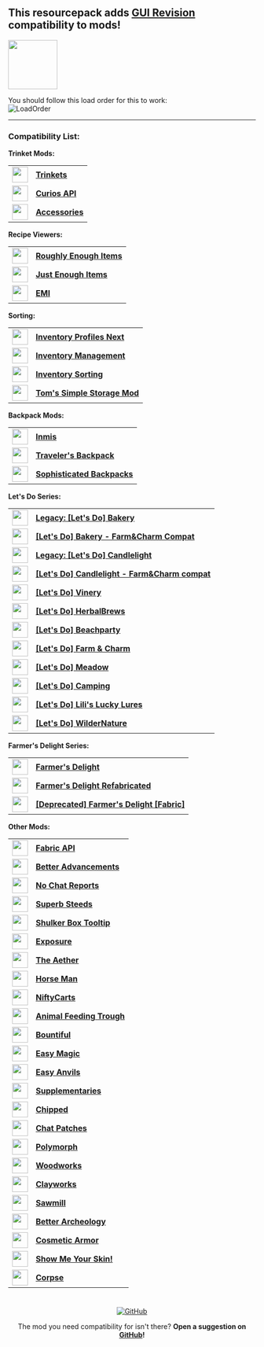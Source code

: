 ## This resourcepack adds [GUI Revision](https://modrinth.com/resourcepack/gui-revision) compatibility to mods!

<img src="https://raw.githubusercontent.com/Mqxx/GitHub-Markdown/1fd12c475756b54e467799d98eca7b406f109341/blockquotes/badge/dark-theme/info.svg" width="100">

You should follow this load order for this to work:  
![LoadOrder](https://cdn.modrinth.com/data/cached_images/2a446ad5a4db94b517f1c123f36363799def91c0.png)

***

### Compatibility List:

**Trinket Mods:**

<table>
  <tr>
    <td>
      <a href="https://modrinth.com/mod/trinkets">
        <img src="https://cdn.modrinth.com/data/5aaWibi9/icon.png" width="32">
      </a>
    </td>
    <td>
      <b><a href="https://modrinth.com/mod/trinkets">Trinkets</a></b>
    </td>
  </tr>
  <tr>
    <td>
      <a href="https://modrinth.com/mod/curios">
        <img src="https://cdn.modrinth.com/data/vvuO3ImH/2a7323ca80849de0bcb50299e18acdf8bf394682.png" width="32">
      </a>
    </td>
    <td>
      <b><a href="https://modrinth.com/mod/curios">Curios API</a></b>
    </td>
  </tr>
    <tr>
    <td>
      <a href="https://modrinth.com/mod/accessories">
        <img src="https://cdn.modrinth.com/data/jtmvUHXj/14fabf4859e845b0bd6659daf2375be3e88f59ec.png" width="32">
      </a>
    </td>
    <td>
      <b><a href="https://modrinth.com/mod/accessories">Accessories</a></b>
    </td>
  </tr>
  </table>

**Recipe Viewers:**

   <table>
   <tr>
    <td>
      <a href="https://modrinth.com/mod/rei">
        <img src="https://cdn.modrinth.com/data/nfn13YXA/54ac5daa4166011bae713448e84413987316433a_96.webp" width="32">
      </a>
    </td>
    <td>
      <b><a href="https://modrinth.com/mod/rei">Roughly Enough Items</a></b>
    </td>
  </tr>
     <tr>
    <td>
      <a href="https://modrinth.com/mod/jei">
        <img src="https://cdn.modrinth.com/data/u6dRKJwZ/4a3f18ac0d096c9f8e9176984c44be4e58f94c89_96.webp" width="32">
      </a>
    </td>
    <td>
      <b><a href="https://modrinth.com/mod/jei">Just Enough Items</a></b>
    </td>
  </tr>
     <tr>
    <td>
      <a href="https://modrinth.com/mod/emi">
        <img src="https://cdn.modrinth.com/data/fRiHVvU7/395fe5302b2bab612ef0623509f768f3c5a5ee0f.webp" width="32">
      </a>
    </td>
    <td>
      <b><a href="https://modrinth.com/mod/emi">EMI</a></b>
    </td>
  </tr>
  </table>

**Sorting:**

   <table>
   <tr>
    <td>
      <a href="https://modrinth.com/mod/inventory-profiles-next">
        <img src="https://cdn.modrinth.com/data/O7RBXm3n/04cdecd37b4c7409f70d36fcdc85722ebf14aab8_96.webp" width="32">
      </a>
    </td>
    <td>
      <b><a href="https://modrinth.com/mod/inventory-profiles-next">Inventory Profiles Next</a></b>
    </td>
  </tr>
     <tr>
    <td>
      <a href="https://modrinth.com/mod/inventory-management">
        <img src="https://cdn.modrinth.com/data/F7wXag4i/952573630299e4f7b3a5458a1cde25d8d52f5cb1_96.webp" width="32">
      </a>
    </td>
    <td>
      <b><a href="https://modrinth.com/mod/inventory-management">Inventory Management</a></b>
    </td>
  </tr>
     <tr>
    <td>
      <a href="https://modrinth.com/mod/inventory-sorting">
        <img src="https://cdn.modrinth.com/data/5ibSyLAz/cb998de47289a6b0f4022106088870be27d3d5e2.png" width="32">
      </a>
    </td>
    <td>
      <b><a href="https://modrinth.com/mod/inventory-sorting">Inventory Sorting</a></b>
    </td>
  </tr>
         <tr>
    <td>
      <a href="https://modrinth.com/mod/toms-storage">
        <img src="https://cdn.modrinth.com/data/XZNI4Cpy/1949d7adbf962ac86912608edfb93fa5342bffd6_96.webp" width="32">
      </a>
    </td>
    <td>
      <b><a href="https://modrinth.com/mod/toms-storage">Tom's Simple Storage Mod</a></b>
    </td>
  </tr>
  </table>

**Backpack Mods:**

  <table>
      <tr>
     <td>
      <a href="https://modrinth.com/mod/inmis">
        <img src="https://cdn.modrinth.com/data/I0UYcPa0/af80dbe3a46208d0d761c72634dd901e5a46f2c6_96.webp" width="32">
      </a>
    </td>
    <td>
      <b><a href="https://modrinth.com/mod/inmis">Inmis</a></b>
    </td>
  </tr>
     <tr>
    <td>
      <a href="https://modrinth.com/mod/travelersbackpack">
        <img src="https://cdn.modrinth.com/data/rlloIFEV/271b2133a315ee3d864ea5a429472f0e71591fe3_96.webp" width="32">
      </a>
    </td>
    <td>
      <b><a href="https://modrinth.com/mod/travelersbackpack">Traveler's Backpack</a></b>
    </td>
    </tr>
   <tr>
    <td>
      <a href="https://modrinth.com/mod/sophisticated-backpacks">
        <img src="https://cdn.modrinth.com/data/TyCTlI4b/e31c7e2f8769d317339e25b2a8d1b40fbf312729_96.webp" width="32">
      </a>
    </td>
    <td>
      <b><a href="https://modrinth.com/mod/sophisticated-backpacks">Sophisticated Backpacks</a></b>
    </td>
  </tr>
  </table>

**Let's Do Series:**

 <table>
   <tr>
    <td>
      <a href="https://modrinth.com/mod/lets-do-bakery">
        <img src="https://cdn.modrinth.com/data/WFwYiVoG/26038467ace7c0a68b660e94278ca52274ab0985_96.webp" width="32">
      </a>
    </td>
    <td>
      <b><a href="https://modrinth.com/mod/lets-do-bakery">Legacy: [Let's Do] Bakery</a></b>
    </td>
  </tr>
     <tr>
    <td>
      <a href="https://modrinth.com/mod/lets-do-bakery-farmcharm-compat">
        <img src="https://cdn.modrinth.com/data/oNB5jhlA/7554d5007539c835d705b6af9d9df1591f7f5c69_96.webp" width="32">
      </a>
    </td>
    <td>
      <b><a href="xlinkxxxxxxxxxxhttps://modrinth.com/mod/lets-do-bakery-farmcharm-compatxxxxxxxxxxxxxxxxxxxxxxxxxxxxxx">[Let's Do] Bakery - Farm&Charm Compat</a></b>
    </td>
  </tr>
     <tr>
    <td>
      <a href="https://modrinth.com/mod/lets-do-candlelight">
        <img src="https://cdn.modrinth.com/data/mPND0Adp/9ddf15da15d9278e8d6fe0c871eb8dda072f2e6b_96.webp" width="32">
      </a>
    </td>
    <td>
      <b><a href="https://modrinth.com/mod/lets-do-candlelight">Legacy: [Let's Do] Candlelight</a></b>
    </td>
  </tr>
     <tr>
    <td>
      <a href="https://modrinth.com/mod/lets-do-candlelight-farmcharm-compat">
        <img src="https://cdn.modrinth.com/data/qwbArkQk/162251c6c3411a00c2b9dbeaec099fcf4db4bc6d_96.webp" width="32">
      </a>
    </td>
    <td>
      <b><a href="https://modrinth.com/mod/lets-do-candlelight-farmcharm-compat">[Let's Do] Candlelight - Farm&Charm compat</a></b>
    </td>
  </tr>
     <tr>
    <td>
      <a href="https://modrinth.com/mod/lets-do-vinery">
        <img src="https://cdn.modrinth.com/data/1DWmBJVA/15cf24557d40701ce68df224b50115771f953806_96.webp" width="32">
      </a>
    </td>
    <td>
      <b><a href="https://modrinth.com/mod/lets-do-vinery">[Let's Do] Vinery</a></b>
    </td>
  </tr>
     <tr>
    <td>
      <a href="https://modrinth.com/mod/lets-do-herbalbrews">
        <img src="https://cdn.modrinth.com/data/Eh11TaTm/ce6e5983ec643caf12ac93bbd82eab7706b4df51_96.webp" width="32">
      </a>
    </td>
    <td>
      <b><a href="https://modrinth.com/mod/lets-do-herbalbrews">[Let's Do] HerbalBrews</a></b>
    </td>
  </tr>
     <tr>
    <td>
      <a href="https://modrinth.com/mod/lets-do-beachparty">
        <img src="https://cdn.modrinth.com/data/GyKzAh3l/c83f94cf3514d4895f4f975b64ef417994dcecd5_96.webp" width="32">
      </a>
    </td>
    <td>
      <b><a href="https://modrinth.com/mod/lets-do-beachparty">[Let's Do] Beachparty</a></b>
    </td>
  </tr>
     <tr>
    <td>
      <a href="https://modrinth.com/mod/lets-do-farm-charm">
        <img src="https://cdn.modrinth.com/data/HJetCzWo/219e522e8504de65a8df8f691c4e0b08f77dd90f_96.webp" width="32">
      </a>
    </td>
    <td>
      <b><a href="https://modrinth.com/mod/lets-do-farm-charm">[Let's Do] Farm & Charm</a></b>
    </td>
  </tr>
     <tr>
    <td>
      <a href="https://modrinth.com/mod/lets-do-meadow">
        <img src="https://cdn.modrinth.com/data/ra7o6Sl7/9e8d12c04f972e53f88d5e254880db024537f399_96.webp" width="32">
      </a>
    </td>
    <td>
      <b><a href="https://modrinth.com/mod/lets-do-meadow">[Let's Do] Meadow</a></b>
    </td>
  </tr>
     <tr>
    <td>
      <a href="https://modrinth.com/mod/lets-do-camping">
        <img src="https://cdn.modrinth.com/data/uJXTNuf0/227cd60faccde49bd71d6567096b1807be6eb11e.png" width="32">
      </a>
    </td>
    <td>
      <b><a href="https://modrinth.com/mod/lets-do-camping">[Let's Do] Camping</a></b>
    </td>
  </tr>
     <tr>
    <td>
      <a href="https://modrinth.com/mod/lets-do-lilis-lucky-lures">
        <img src="https://cdn.modrinth.com/data/DMDVFZSF/fde6b9eeb85e761820ab7daac05be97892d0755e_96.webp" width="32">
      </a>
    </td>
    <td>
      <b><a href="https://modrinth.com/mod/lets-do-lilis-lucky-lures">[Let's Do] Lili's Lucky Lures</a></b>
    </td>
  </tr>
     <tr>
    <td>
      <a href="https://modrinth.com/mod/lets-do-wildernature">
        <img src="https://cdn.modrinth.com/data/AAiRU4aQ/067e622f2069bc36676f4067b053c31d67655daf_96.webp" width="32">
      </a>
    </td>
    <td>
      <b><a href="https://modrinth.com/mod/lets-do-wildernature">[Let's Do] WilderNature</a></b>
    </td>
  </tr>
 </table>

**Farmer's Delight Series:**

   <table>
    <tr>
    <td>
      <a href="https://modrinth.com/mod/farmers-delight">
        <img src="https://cdn.modrinth.com/data/R2OftAxM/8e7aa38ab94d94bb0a2894a218b69beb49002b34.png" width="32">
      </a>
    </td>
    <td>
      <b><a href="https://modrinth.com/mod/farmers-delight">Farmer's Delight</a></b>
    </td>
  </tr>
       <tr>
    <td>
      <a href="https://modrinth.com/mod/farmers-delight-refabricated">
        <img src="https://cdn.modrinth.com/data/7vxePowz/26e8448993e9bda4dba92b6e7a1a13d9c4333138.png" width="32">
      </a>
    </td>
    <td>
      <b><a href="https://modrinth.com/mod/farmers-delight-refabricated">Farmer's Delight Refabricated</a></b>
    </td>
  </tr>
       <tr>
    <td>
      <a href="https://modrinth.com/mod/farmers-delight-fabric">
        <img src="https://cdn.modrinth.com/data/4EakbH8e/icon.png" width="32">
      </a>
    </td>
    <td>
      <b><a href="https://modrinth.com/mod/farmers-delight-fabric">[Deprecated] Farmer's Delight [Fabric]</a></b>
    </td>
  </tr>
</table>

**Other Mods:**

  <table>
     <tr>
    <td>
      <a href="https://modrinth.com/mod/fabric-api">
        <img src="https://cdn.modrinth.com/data/P7dR8mSH/icon.png" width="32">
      </a>
    </td>
    <td>
      <b><a href="https://modrinth.com/mod/fabric-api">Fabric API</a></b>
    </td>
   </tr>
      <tr>
    <td>
      <a href="https://modrinth.com/mod/better-advancements">
        <img src="https://cdn.modrinth.com/data/Q2OqKxDG/b1519a191e62135647f66394d526d179ab5b598d.png" width="32">
      </a>
    </td>
    <td>
      <b><a href="https://modrinth.com/mod/better-advancements">Better Advancements</a></b>
    </td>
   </tr>
         <tr>
    <td>
      <a href="https://modrinth.com/mod/no-chat-reports">
        <img src="https://cdn.modrinth.com/data/qQyHxfxd/icon.png" width="32">
      </a>
    </td>
    <td>
      <b><a href="https://modrinth.com/mod/no-chat-reports">No Chat Reports</a></b>
    </td>
   </tr>
   <tr>
    <td>
      <a href="https://modrinth.com/mod/superb-steeds">
        <img src="https://cdn.modrinth.com/data/UIZkbR3j/700bc0953179724e0eef33b44b7a22cd424630a5.png" width="32">
      </a>
    </td>
    <td>
      <b><a href="https://modrinth.com/mod/superb-steeds">Superb Steeds</a></b>
    </td>
   </tr>
   <tr>
    <td>
      <a href="https://modrinth.com/mod/shulkerboxtooltip">
        <img src="https://cdn.modrinth.com/data/2M01OLQq/bb490716cf2590cf84100a495931c3d4743bce43_96.webp" width="32">
      </a>
    </td>
    <td>
      <b><a href="https://modrinth.com/mod/shulkerboxtooltip">Shulker Box Tooltip</a></b>
    </td>
  </tr>
     <tr>
    <td>
      <a href="https://modrinth.com/mod/exposure">
        <img src="https://cdn.modrinth.com/data/hB899VmG/58e78eeca0f5185ac349e8d08a3aafdc0a96180d.gif" width="32">
      </a>
    </td>
    <td>
      <b><a href="https://modrinth.com/mod/exposure">Exposure</a></b>
    </td>
  </tr>
   <tr>
    <td>
      <a href="https://modrinth.com/mod/aether">
        <img src="https://cdn.modrinth.com/data/YhmgMVyu/62975a496c6664dff0ac47994f02545cd109e2a9_96.webp" width="32">
      </a>
    </td>
    <td>
      <b><a href="https://modrinth.com/mod/aether">The Aether</a></b>
    </td>
  </tr>
     <tr>
    <td>
      <a href="https://modrinth.com/mod/horseman">
        <img src="https://cdn.modrinth.com/data/qIv5FhAA/7a7cf7848d05a3cb1150a58a3ac5c92a8539c2cd.png" width="32">
      </a>
    </td>
    <td>
      <b><a href="https://modrinth.com/mod/horseman">Horse Man</a></b>
     </td>
    </tr>
   <tr>
    <td>
      <a href="https://modrinth.com/mod/niftycarts">
        <img src="https://cdn.modrinth.com/data/CXd6g9xp/b1e963152af2174d420b7b60946205fcdaefd8d7.png" width="32">
      </a>
    </td>
    <td>
      <b><a href="https://modrinth.com/mod/niftycarts">NiftyCarts</a></b>
     </td>
    </tr>
     <tr>
   <td>
      <a href="https://modrinth.com/mod/animal_feeding_trough">
        <img src="https://cdn.modrinth.com/data/bRFWnJ87/1914b673b80b2c6ff8d99e3f047ab3275ad30d2a_96.webp" width="32">
      </a>
    </td>
    <td>
      <b><a href="https://modrinth.com/mod/animal_feeding_trough">Animal Feeding Trough</a></b>
    </td>
   </tr>
        <tr>
   <td>
      <a href="https://modrinth.com/mod/bountiful">
        <img src="https://cdn.modrinth.com/data/BpwWFOVM/icon.png" width="32">
      </a>
    </td>
    <td>
      <b><a href="https://modrinth.com/mod/bountiful">Bountiful</a></b>
    </td>
   </tr>
       <tr>
    <td>
      <a href="https://modrinth.com/mod/easy-magic">
        <img src="https://cdn.modrinth.com/data/9hx3AbJM/7afd602e584e52950fa27695ac269a2dc48712ca_96.webp" width="32">
      </a>
    </td>
    <td>
      <b><a href="https://modrinth.com/mod/easy-magic">Easy Magic</a></b>
    </td>
  </tr>
    <tr>
    <td>
      <a href="https://modrinth.com/mod/easy-anvils">
        <img src="https://cdn.modrinth.com/data/OZBR5JT5/8312814fbff95373a6888f424e44a3b3f927febd_96.webp" width="32">
      </a>
    </td>
    <td>
      <b><a href="https://modrinth.com/mod/easy-anvils">Easy Anvils</a></b>
    </td>
  </tr>
      <tr>
    <td>
      <a href="https://modrinth.com/mod/supplementaries">
        <img src="https://cdn.modrinth.com/data/fFEIiSDQ/e9f5f66fa3b67e54acb91258a1428d68311c58bc_96.webp" width="32">
      </a>
    </td>
    <td>
      <b><a href="https://modrinth.com/mod/supplementaries">Supplementaries</a></b>
    </td>
  </tr>
      <tr>
    <td>
      <a href="https://modrinth.com/mod/chipped">
        <img src="https://cdn.modrinth.com/data/BAscRYKm/4faa514b4824672a0877d026bcd5a94bc8aad985_96.webp" width="32">
      </a>
    </td>
    <td>
      <b><a href="https://modrinth.com/mod/chipped">Chipped</a></b>
    </td>
  </tr>
   <tr>
    <td>
      <a href="https://modrinth.com/mod/chatpatches">
        <img src="https://cdn.modrinth.com/data/MOqt4Z5n/56c954dea290ef4dd1b0d6ea92a811acac62ca85.png" width="32">
      </a>
    </td>
    <td>
      <b><a href="https://modrinth.com/mod/chatpatches">Chat Patches</a></b>
    </td>
  </tr>
   <tr>
    <td>
      <a href="https://modrinth.com/mod/polymorph">
        <img src="https://cdn.modrinth.com/data/tagwiZkJ/ed244c5829bde539763c7fffb55cb3194a349d66.png" width="32">
      </a>
    </td>
    <td>
      <b><a href="https://modrinth.com/mod/polymorph">Polymorph</a></b>
    </td>
  </tr>
     <tr>
    <td>
      <a href="https://modrinth.com/mod/woodworks">
        <img src="https://cdn.modrinth.com/data/rv1sovni/a4a058dfb559d8cec0c5aea67ced7ebe477ea092_96.webp" width="32">
      </a>
    </td>
    <td>
      <b><a href="https://modrinth.com/mod/woodworks">Woodworks</a></b>
    </td>
  </tr>
       <tr>
    <td>
      <a href="https://modrinth.com/mod/clayworks">
        <img src="https://cdn.modrinth.com/data/1iicrEO3/175f6d4d105713cae5ba761def71c579a5ba92f3_96.webp" width="32">
      </a>
    </td>
    <td>
      <b><a href="https://modrinth.com/mod/clayworks">Clayworks</a></b>
    </td>
  </tr>
       <tr>
    <td>
      <a href="https://modrinth.com/mod/universal-sawmill">
        <img src="https://cdn.modrinth.com/data/WRaRZdTd/788d1346e7cda9cfca2233473cfa817593d5464f_96.webp" width="32">
      </a>
    </td>
    <td>
      <b><a href="https://modrinth.com/mod/universal-sawmill">Sawmill</a></b>
    </td>
  </tr>
       <tr>
    <td>
      <a href="https://modrinth.com/mod/better-archeology">
        <img src="https://cdn.modrinth.com/data/zCh7omyG/6e077f9529b6789aed7696655d8fd84758e1b54e_96.webp" width="32">
      </a>
    </td>
    <td>
      <b><a href="https://modrinth.com/mod/better-archeology">Better Archeology</a></b>
    </td>
  </tr>
       <tr>
    <td>
      <a href="https://modrinth.com/mod/cosmetic-armor">
        <img src="https://cdn.modrinth.com/data/JrIYhb1P/icon.png" width="32">
      </a>
    </td>
    <td>
      <b><a href="https://modrinth.com/mod/cosmetic-armor">Cosmetic Armor</a></b>
    </td>
  </tr>
   <tr>
    <td>
      <a href="https://modrinth.com/mod/show-me-your-skin">
        <img src="https://cdn.modrinth.com/data/bD7YqcA3/icon.png" width="32">
      </a>
    </td>
    <td>
      <b><a href="https://modrinth.com/mod/show-me-your-skin">Show Me Your Skin!</a></b>
    </td>
  </tr>
   <tr>
    <td>
      <a href="https://modrinth.com/mod/corpse">
        <img src="https://cdn.modrinth.com/data/WrpuIfhw/032925a79197e9e23be2c6a07d994b17e3363912.png" width="32">
      </a>
    </td>
    <td>
      <b><a href="https://modrinth.com/mod/corpse">Corpse</a></b>
    </td>
  </tr>
  </table>

#

<div align="center">
<a href="https://github.com/Fyoncle/GUIRevision-Compats" rel="noopener nofollow ugc">
<img src="https://wsrv.nl/?url=https://i.ibb.co/N9s5hz1/github.png" alt="GitHub"></a> 
  
The mod you need compatibility for isn't there? **Open a suggestion on [GitHub](https://github.com/Fyoncle/GUIRevision-Compats/issues/new?template=feature_request.yml)!**
</div>
